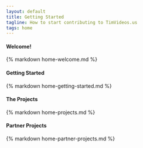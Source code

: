 ```yaml
---
layout: default
title: Getting Started
tagline: How to start contributing to TimVideos.us
tags: home
---
```


<div class="col-md-12 col-lg-6">
  <div class="panel panel-default">
    <div class="panel-heading">
      <h4>Welcome!</h4>
    </div>
    <div class="panel-body">
      {% markdown home-welcome.md %}
    </div>
  </div>
</div>

<div class="col-md-12 col-lg-6">
  <div class="panel panel-default">
    <div class="panel-heading">
      <h4>Getting Started</h4>
    </div>
    <div class="panel-body">
      {% markdown home-getting-started.md %}
    </div>
  </div>
</div>

<div class="col-md-12">
  <div class="panel panel-default">
    <div class="panel-heading">
      <h4>The Projects</h4>
    </div>
    <div class="panel-body">
      {% markdown home-projects.md %}
    </div>
  </div>
</div>


<div class="col-md-12">
  <div class="panel panel-default">
    <div class="panel-heading">
      <h4>Partner Projects</h4>
    </div>
    <div class="panel-body">
      {% markdown home-partner-projects.md %}
    </div>
  </div>
</div>
